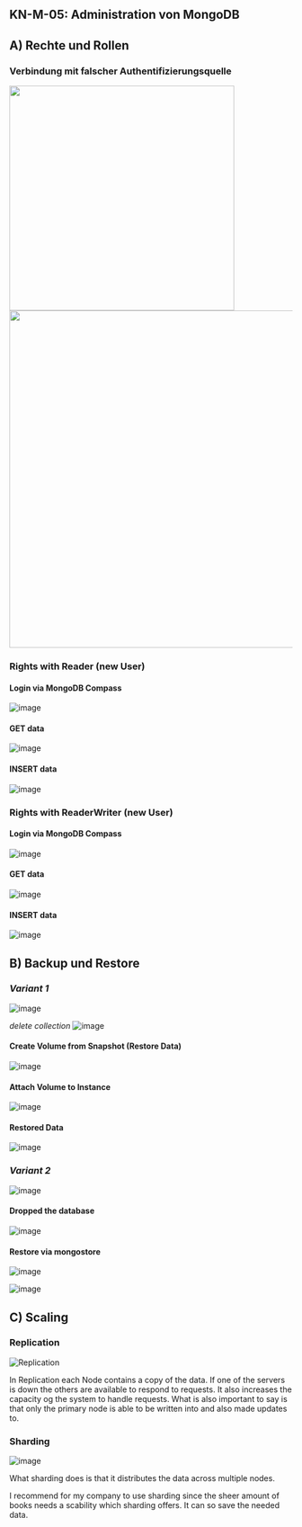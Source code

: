 ## KN-M-05: Administration von MongoDB
 
## A) Rechte und Rollen

### Verbindung mit falscher Authentifizierungsquelle

<img width="400" src="https://github.com/user-attachments/assets/df2cb49b-d7d1-4099-8699-d80dd6831cda">

<img width="600" src="https://github.com/user-attachments/assets/ed86c1f7-ac3f-48f4-8f6c-5943d3682ab9">

### Rights with Reader (new User)

#### Login via MongoDB Compass


![image](https://github.com/user-attachments/assets/99aa7fa7-349c-4d74-af03-2e660788fc1a)

#### GET data

![image](https://github.com/user-attachments/assets/75cec337-6e77-4c71-8573-b7cda12c9595)

#### INSERT data

![image](https://github.com/user-attachments/assets/d1cc89f5-55d8-4038-bfad-d45bea06c488)

### Rights with ReaderWriter (new User)

#### Login via MongoDB Compass

![image](https://github.com/user-attachments/assets/3bcd61b5-8b59-4c0e-94c6-b341ba3c991f)


#### GET data

![image](https://github.com/user-attachments/assets/131ce262-d579-4a9d-b6e8-3eca03a8942f)


#### INSERT data 

![image](https://github.com/user-attachments/assets/ac0ef5fb-300f-4072-9a0c-6318ae2b27aa)


## B) Backup und Restore


### *Variant 1*

![image](https://github.com/user-attachments/assets/8d6b4598-993f-409c-ba0f-752ed12ba120)

*delete collection*
![image](https://github.com/user-attachments/assets/1107e408-d451-401a-8cad-5d09b958c187)

#### Create Volume from Snapshot (Restore Data)

![image](https://github.com/user-attachments/assets/4935f476-f5fd-4d9c-a004-f8f4c507906f)

#### Attach Volume to Instance 

![image](https://github.com/user-attachments/assets/9e31860e-344e-45f4-a526-0a74f893f3b8)

#### Restored Data

![image](https://github.com/user-attachments/assets/056e76b5-9bd2-4471-9ba3-5e1fc12a0976)


### *Variant 2*

![image](https://github.com/user-attachments/assets/0372a5ea-8152-4588-bbf5-184f15f047ba)


#### Dropped the database

![image](https://github.com/user-attachments/assets/0572862a-5991-4770-a9a6-3afa0ec13d03)

#### Restore via mongostore

![image](https://github.com/user-attachments/assets/d79a6aab-e23d-401b-8d6a-ef96c53e7ba0)



![image](https://github.com/user-attachments/assets/d4f46fdf-a795-4b72-8989-30e327c56bbc)

## C) Scaling


### Replication
![Replication](https://github.com/user-attachments/assets/b7784493-6e53-4160-acb6-a0d63b974320)

In Replication each Node contains a copy of the data. If one of the servers is down the others are available to respond to requests. It also increases the capacity og the system to handle requests.
What is also important to say is that only the primary node is able to be written into and also made updates to.


### Sharding

![image](https://github.com/user-attachments/assets/4294c7e0-8dee-4909-aeea-17129301251b)

What sharding does is that it distributes the data across multiple nodes.

I recommend for my company to use sharding since the sheer amount of books needs a scability which sharding offers. It can so save the needed data.







